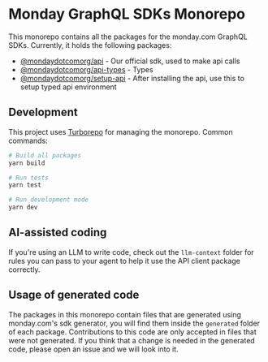 # Monday GraphQL SDKs Monorepo

This monorepo contains all the packages for the monday.com GraphQL SDKs. Currently, it holds the following packages:

- [@mondaydotcomorg/api](./packages/api) - Our official sdk, used to make api calls
- [@mondaydotcomorg/api-types](./packages/api-types) - Types
- [@mondaydotcomorg/setup-api](./packages/setup-api) - After installing the api, use this to setup typed api environment

## Development

This project uses [Turborepo](https://turbo.build/) for managing the monorepo. Common commands:

```bash
# Build all packages
yarn build

# Run tests
yarn test

# Run development mode
yarn dev
```

## AI-assisted coding

If you're using an LLM to write code, check out the `llm-context` folder for rules you can pass to your agent to help it use the API client package correctly. 

## Usage of generated code

The packages in this monorepo contain files that are generated using monday.com's sdk generator, you will find them inside the `generated` folder of each package.
Contributions to this code are only accepted in files that were not generated. If you think that a change is needed in the generated code, please open an issue and we will look into it.
